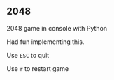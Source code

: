 ## 2048
2048 game in console with Python

Had fun implementing this.

Use `ESC` to quit


Use `r` to restart game
